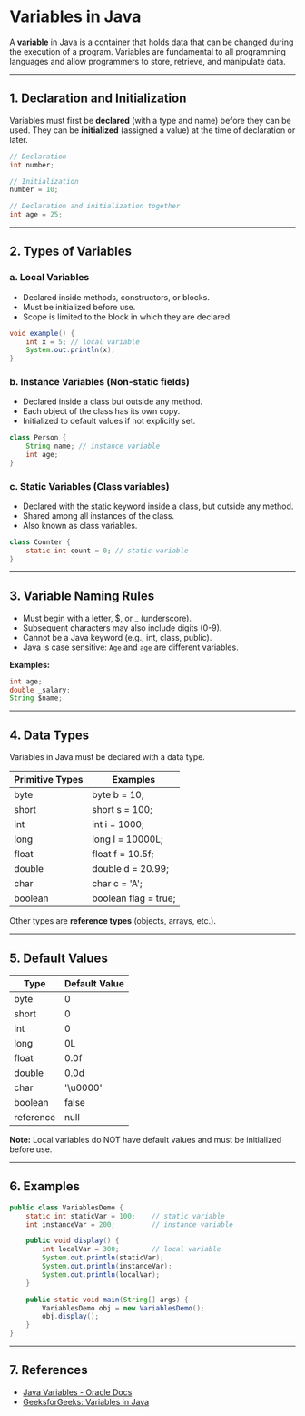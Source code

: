 # Variables in Java

A **variable** in Java is a container that holds data that can be changed during the execution of a program. Variables are fundamental to all programming languages and allow programmers to store, retrieve, and manipulate data.

---

## 1. Declaration and Initialization

Variables must first be **declared** (with a type and name) before they can be used. They can be **initialized** (assigned a value) at the time of declaration or later.

```java
// Declaration
int number;

// Initialization
number = 10;

// Declaration and initialization together
int age = 25;
```

---

## 2. Types of Variables

### a. Local Variables
- Declared inside methods, constructors, or blocks.
- Must be initialized before use.
- Scope is limited to the block in which they are declared.

```java
void example() {
    int x = 5; // local variable
    System.out.println(x);
}
```

### b. Instance Variables (Non-static fields)
- Declared inside a class but outside any method.
- Each object of the class has its own copy.
- Initialized to default values if not explicitly set.

```java
class Person {
    String name; // instance variable
    int age;
}
```

### c. Static Variables (Class variables)
- Declared with the static keyword inside a class, but outside any method.
- Shared among all instances of the class.
- Also known as class variables.

```java
class Counter {
    static int count = 0; // static variable
}
```

---

## 3. Variable Naming Rules

- Must begin with a letter, $, or _ (underscore).
- Subsequent characters may also include digits (0-9).
- Cannot be a Java keyword (e.g., int, class, public).
- Java is case sensitive: `Age` and `age` are different variables.

**Examples:**
```java
int age;
double _salary;
String $name;
```

---

## 4. Data Types

Variables in Java must be declared with a data type.

| Primitive Types | Examples                  |
|-----------------|--------------------------|
| byte            | byte b = 10;             |
| short           | short s = 100;           |
| int             | int i = 1000;            |
| long            | long l = 10000L;         |
| float           | float f = 10.5f;         |
| double          | double d = 20.99;        |
| char            | char c = 'A';            |
| boolean         | boolean flag = true;     |

Other types are **reference types** (objects, arrays, etc.).

---

## 5. Default Values

| Type         | Default Value  |
|--------------|---------------|
| byte         | 0             |
| short        | 0             |
| int          | 0             |
| long         | 0L            |
| float        | 0.0f          |
| double       | 0.0d          |
| char         | '\u0000'      |
| boolean      | false         |
| reference    | null          |

**Note:** Local variables do NOT have default values and must be initialized before use.

---

## 6. Examples

```java
public class VariablesDemo {
    static int staticVar = 100;    // static variable
    int instanceVar = 200;         // instance variable

    public void display() {
        int localVar = 300;        // local variable
        System.out.println(staticVar);
        System.out.println(instanceVar);
        System.out.println(localVar);
    }

    public static void main(String[] args) {
        VariablesDemo obj = new VariablesDemo();
        obj.display();
    }
}
```

---

## 7. References

- [Java Variables - Oracle Docs](https://docs.oracle.com/javase/tutorial/java/nutsandbolts/variables.html)
- [GeeksforGeeks: Variables in Java](https://www.geeksforgeeks.org/variables-in-java/)

